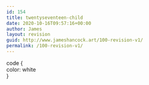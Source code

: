 ```yaml
---
id: 154
title: twentyseventeen-child
date: 2020-10-16T09:57:16+00:00
author: James
layout: revision
guid: http://www.jameshancock.art/100-revision-v1/
permalink: /100-revision-v1/
---
```

code {  
color: white  
}